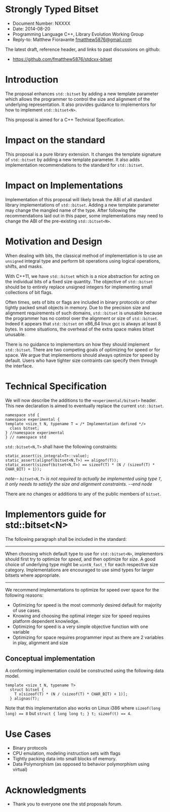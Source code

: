 Strongly Typed Bitset
==========================================

* Document Number: NXXXX
* Date: 2014-08-20
* Programming Language C++, Library Evolution Working Group
* Reply-to: Matthew Fioravante <fmatthew5876@gmail.com>

The latest draft, reference header, and links to past discussions on github: 

* <https://github.com/fmatthew5876/stdcxx-bitset>

Introduction
=============================

The proposal enhances `std::bitset` by adding a new template parameter which 
allows the programmer to control the size and alignment of the underlying representation.
It also provides guidance to implementors for how to implement `std::bitset<N>`.

This proposal is aimed for a C++ Technical Specification.

Impact on the standard
=============================

This proposal is a pure library extension. It changes the
template signature of `std::bitset` by adding a new template parameter.
It also adds implementation recommendations to the standard for `std::bitset`.

Impact on Implementations
=============================

Implementation of this proposal will likely break the ABI of all standard library
implementations of `std::bitset`. Adding a new template parameter may change the mangled
name of the type. After following the recommendations laid out in this paper, some
implementations may need to change the ABI of the pre-existing `std::bitset<N>`.

Motivation and Design
================

When dealing with bits, the classical method of implementation is to use
an `unsigned` integral type and perform bit operations using logical operations, shifts, and masks.

With C++11, we have `std::bitset` which is a nice abstraction for acting on the individual
bits of a fixed size quantity.  The objective
of `std::bitset` should be to entirely replace unsigned integers for implementing small collections of
bit flags. 

Often times, sets of bits or flags are included in binary protocols or
other tightly packed small objects in memory. Due to the precision
size and alignment requirements of such domains, `std::bitset` is
unusable because the programmer has no control over the alignment or
size of `std::bitset`. Indeed it appears that `std::bitset` on
x86_64 linux gcc is always at least 8 bytes. In some situations, the
overhead of the extra space makes bitset unusable.

There is no guidance to implementors on how they should implement `std::bitset`. There
are two competing goals of optimizing for speed or for space. We argue that implementions
should always optimize for speed by default. Users who have tighter size contraints can
specify them through the interface.

Technical Specification
====================

We will now describe the additions to the `<experimental/bitset>` header.
This new declaration is aimed to eventually replace the current `std::bitset`.

    namespace std {
    namespace experimental {
    template <size_t N, typename T = /* Implementation defined */>
      class bitset;
    } //namespace experimental
    } // namespace std

`std::bitset<N,T>` shall have the following constraints:

    static_assert(is_integral<T>::value);
    static_assert(alignof(bitset<N,T>) == alignof(T));
    static_assert(sizeof(bitset<N,T>) == sizeof(T) * (N / (sizeof(T) * CHAR_BIT) + 1));

*note-- `bitset<N,T>` is not required to actually be implemented using type `T`, it only needs to satisfy the size and alignment constraints. --end node*

There are no changes or additions to any of the public members of `bitset`.

Implementors guide for std::bitset&lt;N&gt;
====================================

The following paragraph shall be included in the standard:

------------------------------

When choosing which default type to use for `std::bitset<N>`, implementors should first try to optimize for
*speed*, and then optimize for *size*. A good choice of underlying type might be `uintN_fast_t` for each
respective size category. Implementations are encouraged to use simd types for larger bitsets where appropriate.

------------------------------

We recommend implementations to optimize for speed over space for the following reasons:

* Optimizing for speed is the most commonly desired default for majority of use cases.
* Knowing and choosing the optimal integer size for speed requires platform dependent knowledge.
* Optimizing for speed is a very simple objective function with one variable
* Optimizing for space requires programmer input as there are 2 variables in play, alignment and size

## Conceptual implementation

A conforming implementation could be constructed using the following data model.

    template <size_t N, typename T>
      struct bitset {
        T x[sizeof(T) * (N / (sizeof(T) * CHAR_BIT) + 1)];
      } alignas(T);

Note that this implementation also works on Linux i386 where `sizeof(long long) == 8` but `struct { long long t; } t; sizeof(t) == 4`.

Use Cases
==================

* Binary protocols
* CPU emulation, modeling instruction sets with flags
* Tightly packing data into small blocks of memory.
* Data Polymorphism (as opposed to behavior polymorphism using virtual)

Acknowledgments
====================

* Thank you to everyone one the std proposals forum.


<!--
References
==================

* <a name="N3864"></a>[N3864] Fioravante, Matthew *N3864 - A constexpr bitwise operations library for C++*, Available online at <https://github.com/fmatthew5876/stdcxx-bitops>
* <a name="LXR"></a>[LXR] *Linux/include/linux/kernel.h* Available online at <http://lxr.free-electrons.com/source/include/linux/kernel.h#L50>
* <a name="IsoCpp"></a>[IsoCpp] *ISO C++ standard*
* <a name="clang"></a> *"clang" C Language Family Frontend for LLVM* Available online at <http://clang.llvm.org/>
-->
